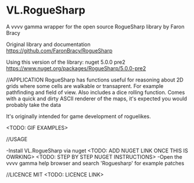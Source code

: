 # VL.RogueSharp
A vvvv gamma wrapper for the open source RogueSharp library by Faron Bracy

Original library and documentation https://github.com/FaronBracy/RogueSharp

Using this version of the library: nuget 5.0.0 pre2 https://www.nuget.org/packages/RogueSharp/5.0.0-pre2

//APPLICATION
RogueSharp has functions useful for reasoning about 2D grids where some cells are walkable or transaprent. 
For example pathfinding and field of view. 
Also includes a dice rolling function. 
Comes with a quick and dirty ASCII renderer of the maps, it's expected you would probably take the data 

It's originally intended for game development of roguelikes.

<TODO: GIF EXAMPLES> 

//USAGE 

-Install VL.RogueSharp via nuget <TODO: ADD NUGET LINK ONCE THIS IS OWRKING>
<TODO: STEP BY STEP NUGET INSTRUCTIONS>
-Open the vvvv gamma help browser and search 'Roguesharp' for example patches 


//LICENCE 
MIT
<TODO: LICENCE LINK> 
